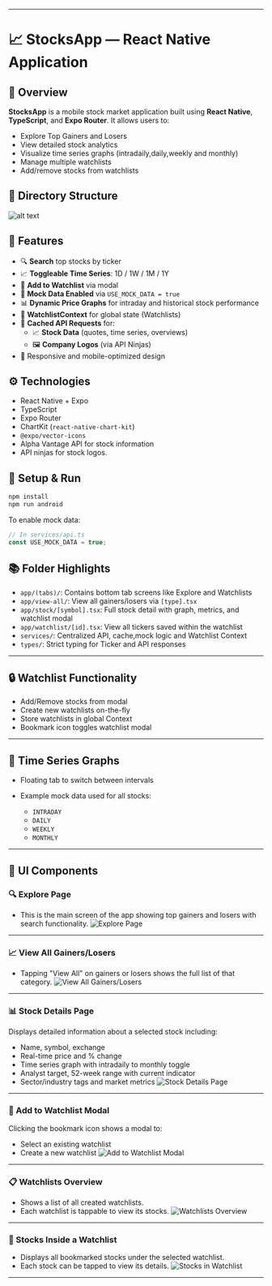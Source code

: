 
---


# 📈 StocksApp — React Native Application

## 🧩 Overview

**StocksApp** is a mobile stock market application built using **React Native**, **TypeScript**, and **Expo Router**. It allows users to:

- Explore Top Gainers and Losers
- View detailed stock analytics
- Visualize time series graphs (intradaily,daily,weekly and monthly)
- Manage multiple watchlists
- Add/remove stocks from watchlists



## 📂 Directory Structure

<!-- 
StocksApp/ -->
<!-- ├── app/
│   ├── (tabs)/
│   │   ├── _layout.tsx          # Tabs layout
│   │   ├── explore.tsx          # Explore screen
│   │   └── watchlists.tsx       # Watchlist overview tab
│   ├── stock/
│   │   └── [id].tsx             # Stock detail screen (Dynamic route)
│   ├── view-all/
│   │   └── [type].tsx           # View all gainers/losers
│   ├── watchlist/
│   │   └── [id].tsx             # Watchlist details page
│   ├── _layout.tsx             # Root layout for nested stacks
│   └── +not-found.tsx          # Not found fallback screen
├── components/
│   └── StockCard.tsx           # Reusable stock card component
├── services/
│   ├── api.ts                  # API calls to Alpha Vantage
│   ├── cache.ts                # Caching utilities (if used)
│   ├── mockData.ts             # Offline mock data
│   └── WatchlistContext.tsx    # Context for managing watchlists
├── types/
│   ├── MarketMoversResponse.ts # Interfaces for API responses
│   └── Ticker.ts               # Stock ticker type definition -->
![alt text](documentation/structure.png)




## 🔑 Features

- 🔍 **Search** top stocks by ticker  
- 📈 **Toggleable Time Series**: 1D / 1W / 1M / 1Y  
- 📌 **Add to Watchlist** via modal  
- 💬 **Mock Data Enabled** via `USE_MOCK_DATA = true`  
- 📊 **Dynamic Price Graphs** for intraday and historical stock performance  
- 🧠 **WatchlistContext** for global state (Watchlists)  
- 📁 **Cached API Requests** for:
  - 📈 **Stock Data** (quotes, time series, overviews)
  - 🖼️ **Company Logos** (via API Ninjas)  
- 📱 Responsive and mobile-optimized design  


## ⚙️ Technologies

- React Native + Expo
- TypeScript
- Expo Router
- ChartKit (`react-native-chart-kit`)
- `@expo/vector-icons`
- Alpha Vantage API for stock information
- API ninjas for stock logos.


## 🚀 Setup & Run

```bash
npm install
npm run android
````

To enable mock data:

```ts
// In services/api.ts
const USE_MOCK_DATA = true;
```



## 📚 Folder Highlights

* `app/(tabs)/`: Contains bottom tab screens like Explore and Watchlists
* `app/view-all/`: View all gainers/losers via `[type].tsx`
* `app/stock/[symbol].tsx`: Full stock detail with graph, metrics, and watchlist modal
* `app/watchlist/[id].tsx`: View all tickers saved within the watchlist
* `services/`: Centralized API, cache,mock logic and Watchlist Context
* `types/`: Strict typing for Ticker and API responses

---

## 🔒 Watchlist Functionality

* Add/Remove stocks from modal
* Create new watchlists on-the-fly
* Store watchlists in global Context
* Bookmark icon toggles watchlist modal

---

## 🧪 Time Series Graphs

* Floating tab to switch between intervals
* Example mock data used for all stocks:

  * `INTRADAY`
  * `DAILY`
  * `WEEKLY`
  * `MONTHLY`

---

## 📸 UI Components

### 🔍 Explore Page
- This is the main screen of the app showing top gainers and losers with search functionality.
![Explore Page](documentation/image.png)

---

### 📈 View All Gainers/Losers
- Tapping "View All" on gainers or losers shows the full list of that category.
![View All Gainers/Losers](documentation/image-1.png)

---

### 📊 Stock Details Page
Displays detailed information about a selected stock including:
- Name, symbol, exchange
- Real-time price and % change
- Time series graph with intradaily to monthly toggle
- Analyst target, 52-week range with current indicator
- Sector/industry tags and market metrics
![Stock Details Page](documentation/image-2.png)

---

### 📌 Add to Watchlist Modal
Clicking the bookmark icon shows a modal to:
- Select an existing watchlist
- Create a new watchlist
![Add to Watchlist Modal](documentation/image-3.png)

---

### 📋 Watchlists Overview
- Shows a list of all created watchlists.
- Each watchlist is tappable to view its stocks.
![Watchlists Overview](documentation/image-4.png)

---

### 📂 Stocks Inside a Watchlist
- Displays all bookmarked stocks under the selected watchlist.
- Each stock can be tapped to view its details.
![Stocks in Watchlist](documentation/image-5.png)



---




